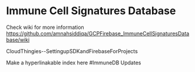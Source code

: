 # Immune Cell Signatures Database

Check wiki for more information https://github.com/amnahsiddiqa/GCPFirebase_ImmuneCellSignaturesDatabase/wiki

CloudThingies--SettingupSDKandFirebaseForProjects

Make a hyperlinakable index here 
#ImmuneDB Updates





